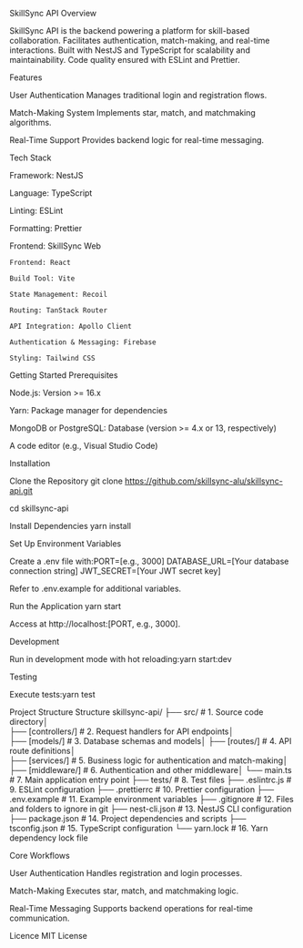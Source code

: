 SkillSync API
Overview

SkillSync API is the backend powering a platform for skill-based collaboration.
Facilitates authentication, match-making, and real-time interactions.
Built with NestJS and TypeScript for scalability and maintainability.
Code quality ensured with ESLint and Prettier.

Features

User Authentication
Manages traditional login and registration flows.


Match-Making System
Implements star, match, and matchmaking algorithms.


Real-Time Support
Provides backend logic for real-time messaging.



Tech Stack

Framework: NestJS

Language: TypeScript

Linting: ESLint

Formatting: Prettier

Frontend: SkillSync Web

    Frontend: React

    Build Tool: Vite

    State Management: Recoil

    Routing: TanStack Router

    API Integration: Apollo Client

    Authentication & Messaging: Firebase

    Styling: Tailwind CSS



Getting Started
Prerequisites


Node.js: Version >= 16.x

Yarn: Package manager for dependencies

MongoDB or PostgreSQL: Database (version >= 4.x or 13, respectively)

A code editor (e.g., Visual Studio Code)


Installation

Clone the Repository
git clone https://github.com/skillsync-alu/skillsync-api.git

cd skillsync-api


Install Dependencies
yarn install


Set Up Environment Variables

Create a .env file with:PORT=[e.g., 3000]
DATABASE_URL=[Your database connection string]
JWT_SECRET=[Your JWT secret key]


Refer to .env.example for additional variables.


Run the Application
yarn start


Access at http://localhost:[PORT, e.g., 3000].



Development

Run in development mode with hot reloading:yarn start:dev



Testing

Execute tests:yarn test



Project Structure
Structure skillsync-api/
├── src/ # 1. Source code directory│   
├── [controllers/] # 2. Request handlers for API endpoints│   
├── [models/] # 3. Database schemas and models│   ├── [routes/] # 4. API route definitions│   
├── [services/] # 5. Business logic for authentication and match-making│
├── [middleware/] # 6. Authentication and other middleware│ 
└── main.ts # 7. Main application entry point
├── tests/ # 8. Test files
├── .eslintrc.js # 9. ESLint configuration
├── .prettierrc # 10. Prettier configuration
├── .env.example # 11. Example environment variables
├── .gitignore # 12. Files and folders to ignore in git
├── nest-cli.json # 13. NestJS CLI configuration
├── package.json # 14. Project dependencies and scripts
├── tsconfig.json # 15. TypeScript configuration
└── yarn.lock # 16. Yarn dependency lock file  

Core Workflows

User Authentication
Handles registration and login processes.


Match-Making
Executes star, match, and matchmaking logic.


Real-Time Messaging
Supports backend operations for real-time communication.



Licence
MIT License
